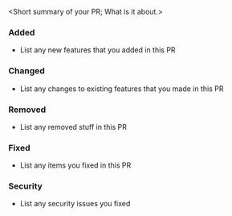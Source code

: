 <Short summary of your PR; What is it about.>

### Added

- List any new features that you added in this PR

### Changed

- List any changes to existing features that you made in this PR

### Removed

- List any removed stuff in this PR

### Fixed

- List any items you fixed in this PR

### Security

- List any security issues you fixed

